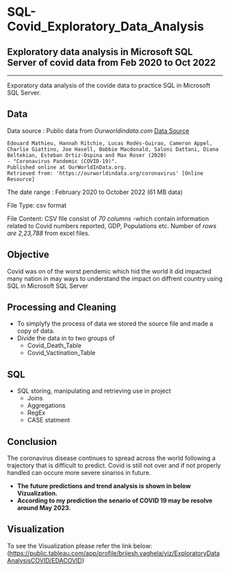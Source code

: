 # SQL-Covid_Exploratory_Data_Analysis
## Exploratory data analysis in Microsoft SQL Server of covid data from Feb 2020 to Oct 2022
----

Exporatory data analysis of the covide data to practice SQL in Microsoft SQL Server.

## Data  
Data source : Public data from *Ourworldindata.com* 
 [Data Source](https://ourworldindata.org/covid-deaths)
```
Edouard Mathieu, Hannah Ritchie, Lucas Rodés-Guirao, Cameron Appel, Charlie Giattino, Joe Hasell, Bobbie Macdonald, Saloni Dattani, Diana Beltekian, Esteban Ortiz-Ospina and Max Roser (2020) 
- "Coronavirus Pandemic (COVID-19)". 
Published online at OurWorldInData.org. 
Retrieved from: 'https://ourworldindata.org/coronavirus' [Online Resource]
```

The date range : February 2020 to October 2022 (61 MB data) 

File Type: csv format

File Content: 
CSV file consist of *70* *columns* 
  -which contain information related to Covid numbers reported, GDP, Populations etc.
Number of *rows* *are* *2,23,788* from excel files.

## Objective 
  Covid was on of the worst pendemic which hid the world it did impacted many nation in may ways to understand the impact on diffrent country using SQL in Microsoft SQL Server
  
## Processing and Cleaning

  - To simplyfy the process of data we stored the source file and made a copy of data.
  - Divide the data in to two groups of
    - Covid_Death_Table
    - Covid_Vactination_Table

## SQL
  -  SQL storing, manipulating and retrieving use in project
     - Joins
     - Aggregations
     - RegEx
     - CASE statment

## Conclusion 

The coronavirus disease continues to spread across the world following a trajectory that is difficult to predict. Covid is still not over and if not properly handled can occure more severe sinarios in future.

* **The future predictions and trend analysis is shown in below Vizualization.**  
* **According to my prediction the senario of COVID 19 may be resolve around May 2023.**

## Visualization

To see the Visualization please refer the link below:
(https://public.tableau.com/app/profile/brijesh.vaghela/viz/ExploratoryDataAnalysisCOVID/EDACOVID)


  
